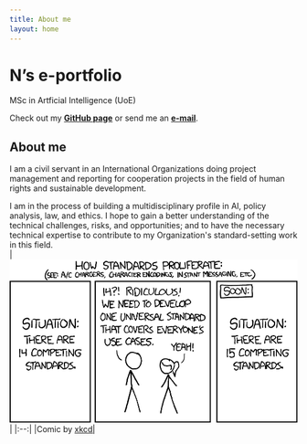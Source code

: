 ```yaml
---
title: About me
layout: home
---
```


# N’s e-portfolio  
MSc in Artficial Intelligence (UoE)

Check out my <a href="https://github.com/no22138/eportfolio/" target="_blank">**GitHub page**</a> or send me an [**e-mail**](mailto:no22138@essex.ac.uk).

## About me
I am a civil servant in an International Organizations doing project management and reporting for cooperation projects in the field of human rights and sustainable development.

I am in the process of building a multidisciplinary profile in AI, policy analysis, law, and ethics. I hope to gain a better understanding of the technical challenges, risks, and opportunities; and to have the necessary technical expertise to contribute to my Organization's standard-setting work in this field.
<br>
|<img src="./Image-main page.png">| 
|:--:| 
|Comic by <a href="https://xkcd.com/" target="_blank">xkcd|
